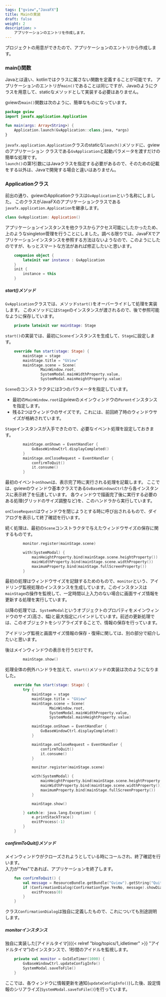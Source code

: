 ```yaml
---
tags: ["gview","JavaFX"]
title: Mainの実装
draft: false
weight: 2
description: >
    アプリケーションのエントリを作成します。
---
```


プロジェクトの用意ができたので、アプリケーションのエントリから作成します。

### main()関数

Javaとは違い、kotlinではクラスに属さない関数を定義することが可能です。
アプリケーションのエントリが`main()`であることは同じですが、Javaのようにクラスを用意して、staticなメソッドとして実装する必要はありません。

gviewの`main()`関数は次のように、簡単なものになっています。

```kotlin
package gview
import javafx.application.Application

fun main(args: Array<String>) {
    Application.launch(GvApplication::class.java, *args)
}
```

`javafx.application.Application`クラスのstaticな`launch()`メソッドに、gviewのアプリケーション
クラスである`GvApplication`と起動パラメータを渡すだけの簡単な処理です。  
`launch()`の第1引数にはJavaクラスを指定する必要があるので、そのための記載をする以外は、Javaで開発する場合と違いはありません。

### Applicationクラス

前出の通り、gviewのApplicationクラスは`GvApplication`という名称にしました。
このクラスがJavaFXのアプリケーションクラスである`javafx.application.Application`を継承します。
```kotlin
class GvApplication: Application()
```
アプリケーションインスタンスを他クラスからアクセス可能にしたかったため、上のようなsingleton管理を行うことにしました。調べる限りでは、JavaFXでアプリケーションインスタンスを参照する方法はないようなので、このようにしたのですが、もっとスマートな方法があれば修正したいと思います。
```kotlin
    companion object {
        lateinit var instance : GvApplication
    }
    init {
        instance = this
    }
```

##### start()メソッド

`GvApplication`クラスでは、メソッド`start()`をオーバーライドして処理を実装します。
このメソッドには`Stage`のインスタンスが渡されるので、後で参照可能なように保存しています。
```kotlin
    private lateinit var mainStage: Stage
```
`start()`の実装では、最初に`Scene`インスタンスを生成して、`Stage`に設定します。
```kotlin
    override fun start(stage: Stage) {
        mainStage = stage
        mainStage.title = "GView"
        mainStage.scene = Scene(
                MainWindow.root,
                SystemModal.mainWidthProperty.value,
                SystemModal.mainHeightProperty.value)
```
`Scene`のコンストラクタには3つのパラメータを指定しています。  
* 最初の`MainWindow.root`はgviewのメインウィンドウの`Parent`インスタンスを指定します。
* 残る2つはウィンドウのサイズです。これには、前回終了時のウィンドウサイズが格納されています。

`Stage`インスタンスが入手できたので、必要なイベント処理を設定しておきます。
```kotlin
        mainStage.onShown = EventHandler {
            GvBaseWindowCtrl.displayCompleted()
        }
        mainStage.onCloseRequest = EventHandler {
            confirmToQuit()
            it.consume()
        }
```
最初のイベント`onShown`は、表示完了時に実行される処理を記載します。
ここでは、gviewのウィンドウ基本クラスである`GvBaseWindowsCtrl`から各インスタンスに表示終了を伝達しています。
各ウィンドウで描画完了後に実行する必要のある処理(グリッドのサイズ調整など)を、このハンドラから実行しています。

`onCloseRequest`はウィンドウを閉じようとする時に呼び出されるもので、ダイアログを表示して終了確認を行います。

続く処理は、最初の`Scene`コンストラクタで与えたウィンドウサイズの保存に関するものです。
```kotlin
        monitor.register(mainStage.scene)

        with(SystemModal) {
            mainHeightProperty.bind(mainStage.scene.heightProperty())
            mainWidthProperty.bind(mainStage.scene.widthProperty())
            maximumProperty.bind(mainStage.fullScreenProperty())
        }
```
最初の処理はウィンドウサイズを記録するためのもので、`monitor`という、アイドリング監視処理のインスタンスを生成しています。このインスタンスは`mainStage`の操作を監視して、一定時間以上入力のない場合に画面サイズ情報を更新する処理を実行しています。

以降の処理では、`SystemModal`というオブジェクトのプロパティをメインウィンドウのサイズ(高さ、幅)と最大指定にバインドしています。前述の更新処理では、このオブジェクトをシリアライズすることで、情報の保存を行っています。

アイドリング監視と画面サイズ情報の保存・復帰に関しては、別の部分で紹介したいと思います。

後はメインウィンドウの表示を行うだけです。
```kotlin
        mainStage.show()
```

処理全体の例外ハンドラを加えて、`start()`メソッドの実装は次のようになりました。
```kotlin
    override fun start(stage: Stage) {
        try {
            mainStage = stage
            mainStage.title = "GView"
            mainStage.scene = Scene(
                    MainWindow.root,
                    SystemModal.mainWidthProperty.value,
                    SystemModal.mainHeightProperty.value)

            mainStage.onShown = EventHandler {
                GvBaseWindowCtrl.displayCompleted()
            }

            mainStage.onCloseRequest = EventHandler {
                confirmToQuit()
                it.consume()
            }

            monitor.register(mainStage.scene)

            with(SystemModal) {
                mainHeightProperty.bind(mainStage.scene.heightProperty())
                mainWidthProperty.bind(mainStage.scene.widthProperty())
                maximumProperty.bind(mainStage.fullScreenProperty())
            }

            mainStage.show()

        } catch(e: java.lang.Exception) {
            e.printStackTrace()
            exitProcess(-1)
        }
    }
```

##### confirmToQuit()メソッド

メインウィンドウがクローズされようとしている時にコールされ、終了確認を行います。  
入力が"Yes"であれば、アプリケーションを終了します。
```kotlin
    fun confirmToQuit() {
        val message = ResourceBundle.getBundle("Gview").getString("QuitConformation")
        if (ConfirmationDialog(ConfirmationType.YesNo, message).showDialog()) {
            exitProcess(0)
        }
    }
```
クラス`ConfirmationDialog`は独自に定義したもので、これについても別途説明します。

##### monitorインスタンス

独自に実装した[アイドルタイマ]({{< relref "blog/topics/1_idletimer" >}} "アイドルタイマ")のインスタンスで、1秒間のアイドルを監視します。  
```kotlin
    private val monitor = GvIdleTimer(1000) {
        GvBaseWindowCtrl.updateConfigInfo()
        SystemModal.saveToFile()
    }
```
ここでは、各ウィンドウに情報更新を通知(`updateConfigInfo()`)した後、設定情報のシリアライズ(`SystemModal.saveToFile()`)を行っています。
